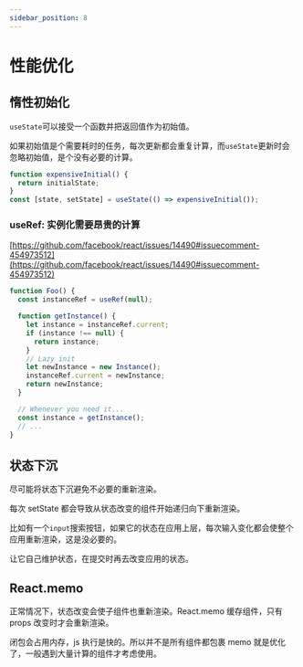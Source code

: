 ```yaml
---
sidebar_position: 8
---
```


# 性能优化

## 惰性初始化

`useState`可以接受一个函数并把返回值作为初始值。

如果初始值是个需要耗时的任务，每次更新都会重复计算，而`useState`更新时会忽略初始值，是个没有必要的计算。

```jsx
function expensiveInitial() {
  return initialState;
}
const [state, setState] = useState(() => expensiveInitial());
```

### useRef: 实例化需要昂贵的计算

[https://github.com/facebook/react/issues/14490#issuecomment-454973512](https://github.com/facebook/react/issues/14490#issuecomment-454973512)

```jsx
function Foo() {
  const instanceRef = useRef(null);

  function getInstance() {
    let instance = instanceRef.current;
    if (instance !== null) {
      return instance;
    }
    // Lazy init
    let newInstance = new Instance();
    instanceRef.current = newInstance;
    return newInstance;
  }

  // Whenever you need it...
  const instance = getInstance();
  // ...
}
```

## 状态下沉

尽可能将状态下沉避免不必要的重新渲染。

每次 setState 都会导致从状态改变的组件开始递归向下重新渲染。

比如有一个`input`搜索按钮，如果它的状态在应用上层，每次输入变化都会使整个应用重新渲染，这是没必要的。

让它自己维护状态，在提交时再去改变应用的状态。

## React.memo

正常情况下，状态改变会使子组件也重新渲染。React.memo 缓存组件，只有 props 改变时才会重新渲染。

闭包会占用内存，js 执行是快的。所以并不是所有组件都包裹 memo 就是优化了，一般遇到大量计算的组件才考虑使用。
